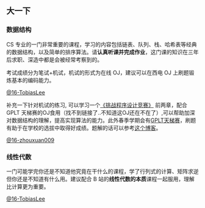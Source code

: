 ## 大一下

### 数据结构

CS 专业的一门非常重要的课程，学习的内容包括链表、队列、栈、哈希表等经典的数据结构，以及简单的排序算法。请**认真听课并完成作业**，这门课的知识在三年后求职、深造中都是会被经常考察到的。

考试成绩分为笔试+机试，机试的形式为在线 OJ，建议可以在西电 OJ 上刷题锻炼基本的编码能力。

[@16-TobiasLee](https://github.com/TobiasLee)

补充一下针对机试的练习, 可以学习一个[《挑战程序设计竞赛》](https://book.douban.com/subject/24749842) 前两章，配合GPLT 天梯赛的OJ食用（找不到链接了..不知道这OJ还在不在了）,可以帮助加深对数据结构的理解，提高实现算法的能力。此外春季学期会有[GPLT天梯赛](https://gplt.patest.cn/regulation)，刷题有助于在学校的选拔中取得好成绩。题解的话可以参考[这个博客](https://www.liuchuo.net/archives/tag/gplt/page/23)。

[@16-zhouxuan009](https://github.com/zhouxuan009)

### 线性代数

一门可能学完你还是不知道他究竟在干什么的课程，学了行列式的计算、矩阵求逆但你还是不知道有什么用。建议配合 B 站的**线性代数的本质**课程一起服用，理解比计算更为重要。

[@16-TobiasLee](https://github.com/TobiasLee)

